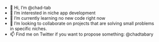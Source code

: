 - 👋 Hi, I’m @chad-tab
- 👀 I’m interested in niche app development
- 🌱 I’m currently learning no new code right now
- 💞️ I’m looking to collaborate on projects that are solving small problems in specific niches.
- 📫 Find me on Twitter if you want to propose something: @chadtabary

<!---
chad-tab/chad-tab is a ✨ special ✨ repository because its `README.md` (this file) appears on your GitHub profile.
You can click the Preview link to take a look at your changes.
--->

